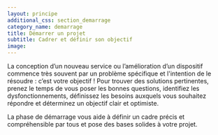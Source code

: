 ```yaml
---
layout: principe
additional_css: section_demarrage
category_name: demarrage
title: Démarrer un projet
subtitle: Cadrer et définir son objectif
image: 
---
```


La conception d’un nouveau service ou l’amélioration d’un dispositif commence très souvent par un problème spécifique et l'intention de le résoudre : c’est votre objectif ! Pour trouver des solutions pertinentes, prenez le temps de vous poser les bonnes questions, identifiez les dysfonctionnements, définissez les besoins auxquels vous souhaitez répondre et déterminez un objectif clair et optimiste.

La phase de démarrage vous aide à définir un cadre précis et compréhensible par tous et pose des bases solides à votre projet.